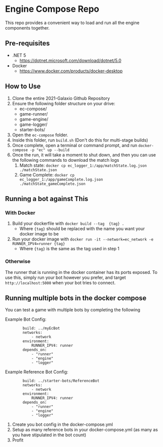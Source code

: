 # Engine Compose Repo

This repo provides a convenient way to load and run all the engine components together.

## Pre-requisites

- .NET 5
    - https://dotnet.microsoft.com/download/dotnet/5.0
- Docker
    - https://www.docker.com/products/docker-desktop

## How to Use

1. Clone the entire 2021-Galaxio Github Repository
2. Ensure the following folder structure on your drive:
    - ec-compose/
    - game-runner/
    - game-engine/
    - game-logger/
    - starter-bots/
3. Open the `ec-compose` folder.
4. Inside this folder, run `build.sh`  (Don't do this for multi-stage builds)
5. Once complete, open a terminal or command prompt, and run `docker-compose -p "ec" up --build`
6. Once the run, it will take a moment to shut down, and then you can use the following commands to download the match logs
    1. Match state: `docker cp ec_logger_1:/app/matchState.log.json ./matchState.json`
    2. Game Complete: `docker cp ec_logger_1:/app/gameComplete.log.json ./matchState_gameComplete.json`

## Running a bot against This

### With Docker

1. Build your dockerfile with `docker build --tag  {tag} .`
    - Where `{tag}` should be replaced with the name you want your docker image to be
2. Run your docker image with `docker run -it --network=ec_network -e RUNNER_IPV4=runner {tag}`
    - Where `{tag}` is the same as the tag used in step 1

### Otherwise

The runner that is running in the docker container has its ports exposed. To use this, simply run your bot however you prefer, and target `http://localhost:5000` when your bot tries to connect.

## Running multiple bots in the docker compose

You can test a game with multiple bots by completing the following

Example Bot Config:
``` ec_bot0:
        build: ../myEcBot
        networks:
            - network
        environment:
            RUNNER_IPV4: runner
        depends_on:
            - "runner"
            - "engine"
            - "logger"
```
Example Reference Bot Config:
``` ec_ref_bot1:
        build: ../starter-bots/ReferenceBot
        networks:
            - network
        environment:
            RUNNER_IPV4: runner
        depends_on:
            - "runner"
            - "engine"
            - "logger"
```

1. Create you bot config in the docker-compose.yml
2. Setup as many reference bots in your docker-compose.yml (as many as you have stipulated in the bot count)
3. Profit

